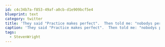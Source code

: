 ```yaml
---
id: c4c34b7a-f853-49af-a0cb-d1e909bcf5e4
blueprint: text
category: twitter
title: 'They said "Practice makes perfect".  Then told me: "nobodys perfect".  So I stopped practicing #StevenWright'
caption: 'They said "Practice makes perfect".  Then told me: "nobodys perfect".  So I stopped practicing <span class="hashtag hashtag_local">#<a href="http://tweettemp.darylchymko.ca/?tag=stevenwright">StevenWright</a>'
tags:
  - StevenWright
---
```

